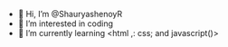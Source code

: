 - 👋 Hi, I’m @ShauryashenoyR
- 👀 I’m interested in coding
- 🌱 I’m currently learning <html ,: css; and javascript()>

<!---
ShauryashenoyR/ShauryashenoyR is a ✨ special ✨ repository because its `README.md` (this file) appears on your GitHub profile.
You can click the Preview link to take a look at your changes.
--->
